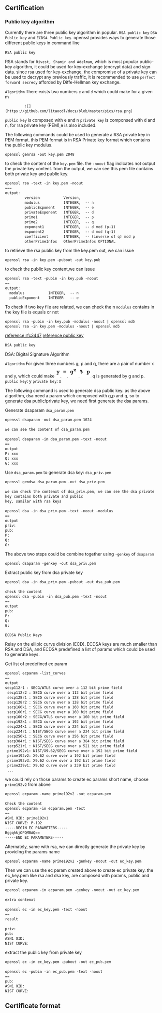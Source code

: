 
## Certification 

### Public key algorithm 

Currently there are three public key algorithm in popular. `RSA public key` `DSA Public key` and `ECDSA Public key`. openssl provides ways to generate those different public keys in command line 

`RSA public key`

 RSA stands for `Rivest, Shamir and Adelman`, which is most popular public-key algorithm, it could be used for key-exchange (encrypt data) and sign data. since rsa used for key-exchange, the compromise of a private key can be used to decrypt any previously traffic, it is recommended to use `perfect forward secrecy` afforded by Diffe-Hellman key exchange. 
 
 `Algorithm` There exists two numbers `e` and `d` which could make for a given m
 
             ![](https://github.com/litaocdl/docs/blob/master/pics/rsa.png)
 
 `public key` is composed with e and n
 `private key` is componsed with d and n, for rsa private key (PEM),e is also included. 
 
 The following commands could be used to generate a RSA private key in PEM format. this PEM format is in RSA Private key format which contains the public key modulus. 
 
 ```
 openssl genrsa -out key.pem 2048
 ```
 
 to check the content of the `key.pem` file. the `-noout` flag indicates not output the private key content. from the output, we can see this pem file contains both private key and public key.
 
 ```
 openssl rsa -text -in key.pem -noout
 ===
 output:
          version           Version,
          modulus           INTEGER,  -- n
          publicExponent    INTEGER,  -- e
          privateExponent   INTEGER,  -- d
          prime1            INTEGER,  -- p
          prime2            INTEGER,  -- q
          exponent1         INTEGER,  -- d mod (p-1)
          exponent2         INTEGER,  -- d mod (q-1)
          coefficient       INTEGER,  -- (inverse of q) mod p
          otherPrimeInfos   OtherPrimeInfos OPTIONAL
 
 ```
 
 to retrieve the rsa public key from the key.pem out, we can issue 
 ```
 openssl rsa -in key.pem -pubout -out key.pub
 ```
 
 to check the public key content,we can issue
 ```
 openssl rsa -text -pubin -in key.pub -noout
 ==
 output:
   modulus           INTEGER,  -- n
   publicExponent    INTEGER   -- e
 
 ```
 
 To check if two key file are related, we can check the n `modulus` contains in the key file is equals or not
 
 ```
 openssl rsa -pubin -in key.pub -modulus -noout | openssl md5
 openssl rsa -in key.pem -modulus -noout | openssl md5
 
 ```
 [reference rfc3447](https://tools.ietf.org/html/rfc3447#appendix-A.1.1)
 [reference public key](https://commandlinefanatic.com/cgi-bin/showarticle.cgi?article=art054)
 
 
 `DSA public key`
 
 DSA: Digital Signature Algorithm
 
 `Algorithm`
 For given three numbers g, p and q, there are a pair of number x and y, which could make 
            ![](https://github.com/litaocdl/docs/blob/master/pics/dsa.png)
 q is generated by g and p.
 `public key`: y
 `private key`: x
 
 The following command is used to generate dsa public key. as the above algorithm, dsa need a param which composed with g,p and q, so to generate dsa public/private key, we need first generate the dsa params. 
 
 Generate dsaparam `dsa_param.pem`
 
 ```
 openssl dsaparam -out dsa_param.pem 1024
 
 we can see the content of dsa_param.pem
 
 openssl dsaparam -in dsa_param.pem -text -noout
 ==
 output
 P: xxx
 Q: xxx
 G: xxx
 ```
 
 Use `dsa_param.pem` to generate dsa key: `dsa_priv.pem`
 
 ```
 openssl gendsa dsa_param.pem -out dsa_priv.pem
 
 we can check the contenxt of dsa_priv.pem, we can see the dsa private key contains both private and public
 key, samilar with rsa keys 
 
 openssl dsa -in dsa_priv.pem -text -noout -modulus
 ==
 output 
 priv:
 pub:
 P:
 Q:
 G:
 ```
 
 The above two steps could be combine together using `-genkey` of `dsaparam`
 ```
 openssl dsaparam -genkey -out dsa_priv.pem
 ```
 
 Extract public key from dsa private key
 
 ```
 openssl dsa -in dsa_priv.pem -pubout -out dsa_pub.pem
 
 check the content
 openssl dsa -pubin -in dsa_pub.pem -text -noout
 ==
 output
 pub:
 P:
 Q:
 G:
 ```
 
`ECDSA Public Keys`
 
 Relay on the ellipic curve division (ECD).  ECDSA keys are much smaller than RSA and DSA, and ECDSA predefined a list of params which could be used to generate keys. 
 
 Get list of predefined ec param 
 ```
 openssl ecparam -list_curves
 ==
 output
 secp112r1 : SECG/WTLS curve over a 112 bit prime field
  secp112r2 : SECG curve over a 112 bit prime field
  secp128r1 : SECG curve over a 128 bit prime field
  secp128r2 : SECG curve over a 128 bit prime field
  secp160k1 : SECG curve over a 160 bit prime field
  secp160r1 : SECG curve over a 160 bit prime field
  secp160r2 : SECG/WTLS curve over a 160 bit prime field
  secp192k1 : SECG curve over a 192 bit prime field
  secp224k1 : SECG curve over a 224 bit prime field
  secp224r1 : NIST/SECG curve over a 224 bit prime field
  secp256k1 : SECG curve over a 256 bit prime field
  secp384r1 : NIST/SECG curve over a 384 bit prime field
  secp521r1 : NIST/SECG curve over a 521 bit prime field
  prime192v1: NIST/X9.62/SECG curve over a 192 bit prime field
  prime192v2: X9.62 curve over a 192 bit prime field
  prime192v3: X9.62 curve over a 192 bit prime field
  prime239v1: X9.62 curve over a 239 bit prime field
  ...
 ```
 
 we could rely on those params to create ec params short name, choose `prime192v2` from above
 
 ```
 openssl ecparam -name prime192v2 -out ecparam.pem
 
 Check the content
 openssl ecparam -in ecparam.pem -text
 ==
 ASN1 OID: prime192v1
NIST CURVE: P-192
-----BEGIN EC PARAMETERS-----
BggqhkjOPQMBAQ==
-----END EC PARAMETERS-----
 ```
 
 Alternately, same with rsa, we can directly generate the private key by providing the params name
 
 ```
 openssl ecparam -name prime192v2 -genkey -noout -out ec_key.pem
 ```
 
Then we can use the ec param created above to create ec private key. the ec_key.pem like rsa and dsa key, are composed with
params, public and private key. 

```
openssl ecparam -in ecparam.pem -genkey -noout -out ec_key.pem

extra contenxt

openssl ec -in ec_key.pem -text -noout
==
result

priv:
pub:
ASN1 OID:
NIST CURVE:

```

extract the public key from private key

```
openssl ec -in ec_key.pem -pubout -out ec_pub.pem

openssl ec -pubin -in ec_pub.pem -text -noout
==
pub:
ASN1 OID:
NIST CURVE:
```
 ## Certificate format
 
 ##
